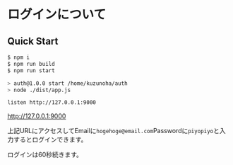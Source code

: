 # ログインについて

## Quick Start

```sh
$ npm i
$ npm run build
$ npm run start

> auth@1.0.0 start /home/kuzunoha/auth
> node ./dist/app.js

listen http://127.0.0.1:9000
```

http://127.0.0.1:9000

上記URLにアクセスしてEmailに`hogehoge@email.com`Passwordに`piyopiyo`と入力するとログインできます。

ログインは60秒続きます。
